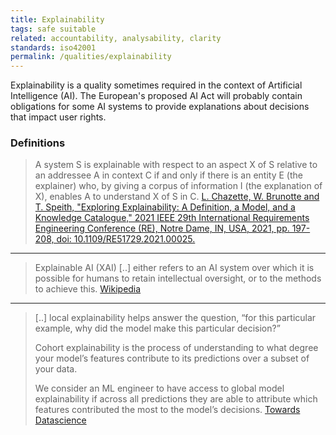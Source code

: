 ```yaml
---
title: Explainability
tags: safe suitable
related: accountability, analysability, clarity
standards: iso42001
permalink: /qualities/explainability
---
```

Explainability is a quality sometimes required in the context of Artificial Intelligence (AI). The European's proposed AI Act will probably contain obligations for some AI systems to provide explanations about decisions that impact user rights.

### Definitions

> A system S is explainable with respect to an aspect X of S relative to an addressee A in context C if and only if there is an entity E (the explainer) who, by giving a corpus of information I (the explanation of X), enables A to understand X of S in C.
> [L. Chazette, W. Brunotte and T. Speith, "Exploring Explainability: A Definition, a Model, and a Knowledge Catalogue," 2021 IEEE 29th International Requirements Engineering Conference (RE), Notre Dame, IN, USA, 2021, pp. 197-208, doi: 10.1109/RE51729.2021.00025.](https://ieeexplore.ieee.org/document/9604587)

<hr class="with-no-margin"/>

> Explainable AI (XAI) [..] either refers to an AI system over which it is possible for humans to retain intellectual oversight, or to the methods to achieve this.
> [Wikipedia](https://en.wikipedia.org/wiki/Explainable_artificial_intelligence)

<hr class="with-no-margin"/>

> [..] local explainability helps answer the question, “for this particular example, why did the model make this particular decision?”
> 
>Cohort explainability is the process of understanding to what degree your model’s features contribute to its predictions over a subset of your data.
> 
> We consider an ML engineer to have access to global model explainability if across all predictions they are able to attribute which features contributed the most to the model’s decisions.
> [Towards Datascience](https://towardsdatascience.com/a-look-into-global-cohort-and-local-model-explainability-973bd449969f)
